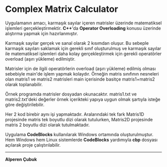 # Complex Matrix Calculator

Uygulamanın amacı, karmaşık sayılar içeren matrisler üzerinde matematiksel işlemleri gerçekleştirmektir. **C++**'da **Operator Overloading** konusu üzerinde alıştırma yapmak için hazırlanmıştır.

Karmaşık sayılar gerçek ve sanal olarak 2 kısımdan oluşur. Bu sebeple karmaşık sayıları saklamak için gerekli sınıf oluşturulmuş ve karmaşık sayılar ile matematiksel işlemleri daha kolay gerçekleştirmek için gerekli operatörler overload (aşırı yükleme) edilmiştir.

Matrisler için de ilgili operatörlerin overload (aşırı yükleme) edilmiş olması sebebiyle main'de işlem yapmak kolaydır. Örneğin matris sınıfının nesneleri olan matris1 ve matris2 matrisleri main içerisinde basitçe matris1+matris2 olarak toplanabilir.

 Örnek programda matrisler dosyadan okunacaktır. matris1.txt ve matris2.txt'deki değerler örnek içerikteki yapıya uygun olmak şartıyla isteğe göre değiştirilebilir.

Her 2 kod birebir aynı işi yapmaktadır. Aralarındaki tek fark Matris1D projesinde matris tek boyutlu dizi olarak tutulurken, Matris2D projesinde matris 2 boyutlu dizi olarak tutulmaktadır.

Uygulama **CodeBlocks** kullanılarak Windows ortamında oluşturulmuştur. Hem Windows hem Linux sistemlerde **CodeBlocks** yardımıyla **cbp** dosyası açılarak proje çalıştırılabilir.
 
---

**Alperen Çubuk**